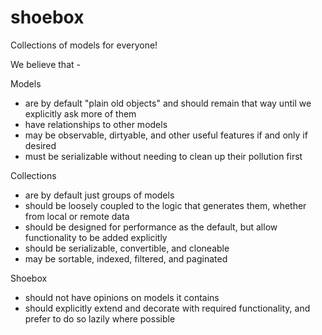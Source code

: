 # shoebox

Collections of models for everyone!


We believe that -

Models
* are by default "plain old objects" and should remain that way until we explicitly ask more of them
* have relationships to other models
* may be observable, dirtyable, and other useful features if and only if desired
* must be serializable without needing to clean up their pollution first

Collections 
* are by default just groups of models
* should be loosely coupled to the logic that generates them, whether from local or remote data
* should be designed for performance as the default, but allow functionality to be added explicitly 
* should be serializable, convertible, and cloneable
* may be sortable, indexed, filtered, and paginated

Shoebox
* should not have opinions on models it contains
* should explicitly extend and decorate with required functionality, and prefer to do so lazily where possible 
